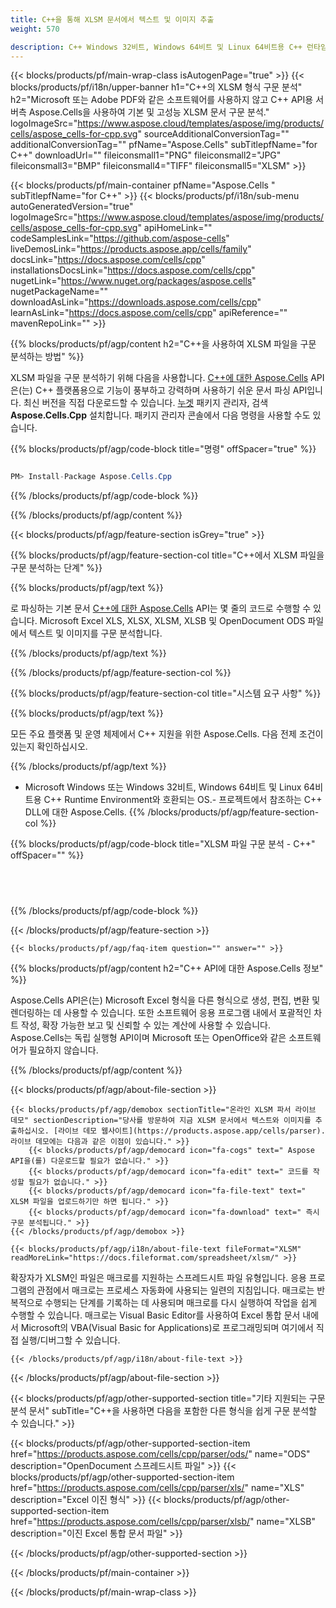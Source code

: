 ```yaml
---
title: C++을 통해 XLSM 문서에서 텍스트 및 이미지 추출 
weight: 570

description: C++ Windows 32비트, Windows 64비트 및 Linux 64비트용 C++ 런타임 환경의 XLSM 파일에서 텍스트와 이미지를 추출하는 예제 코드.
---
```

{{< blocks/products/pf/main-wrap-class isAutogenPage="true" >}}
{{< blocks/products/pf/i18n/upper-banner h1="C++의 XLSM 형식 구문 분석" h2="Microsoft 또는 Adobe PDF와 같은 소프트웨어를 사용하지 않고 C++ API용 서버측 Aspose.Cells을 사용하여 기본 및 고성능 XLSM 문서 구문 분석." logoImageSrc="https://www.aspose.cloud/templates/aspose/img/products/cells/aspose_cells-for-cpp.svg" sourceAdditionalConversionTag="" additionalConversionTag="" pfName="Aspose.Cells" subTitlepfName="for C++" downloadUrl="" fileiconsmall1="PNG" fileiconsmall2="JPG" fileiconsmall3="BMP" fileiconsmall4="TIFF" fileiconsmall5="XLSM" >}}

{{< blocks/products/pf/main-container pfName="Aspose.Cells " subTitlepfName="for C++" >}}
{{< blocks/products/pf/i18n/sub-menu autoGeneratedVersion="true" logoImageSrc="https://www.aspose.cloud/templates/aspose/img/products/cells/aspose_cells-for-cpp.svg" apiHomeLink="" codeSamplesLink="https://github.com/aspose-cells" liveDemosLink="https://products.aspose.app/cells/family" docsLink="https://docs.aspose.com/cells/cpp" installationsDocsLink="https://docs.aspose.com/cells/cpp" nugetLink="https://www.nuget.org/packages/aspose.cells" nugetPackageName="" downloadAsLink="https://downloads.aspose.com/cells/cpp" learnAsLink="https://docs.aspose.com/cells/cpp" apiReference="" mavenRepoLink="" >}}

{{% blocks/products/pf/agp/content h2="C++을 사용하여 XLSM 파일을 구문 분석하는 방법" %}}

 XLSM 파일을 구문 분석하기 위해 다음을 사용합니다.
 [C++에 대한 Aspose.Cells](https://products.aspose.com/cells/cpp) 
 API은(는) C++ 플랫폼용으로 기능이 풍부하고 강력하며 사용하기 쉬운 문서 파싱 API입니다. 최신 버전을 직접 다운로드할 수 있습니다.
 [누겟](https://www.nuget.org/packages/aspose.cells) 
 패키지 관리자, 검색
 **Aspose.Cells.Cpp** 
 설치합니다. 패키지 관리자 콘솔에서 다음 명령을 사용할 수도 있습니다.

{{% blocks/products/pf/agp/code-block title="명령" offSpacer="true" %}}

```cs

PM> Install-Package Aspose.Cells.Cpp


```

{{% /blocks/products/pf/agp/code-block %}}

{{% /blocks/products/pf/agp/content %}}

{{< blocks/products/pf/agp/feature-section isGrey="true" >}}

{{% blocks/products/pf/agp/feature-section-col title="C++에서 XLSM 파일을 구문 분석하는 단계" %}}

{{% blocks/products/pf/agp/text %}}

 로 파싱하는 기본 문서
 [C++에 대한 Aspose.Cells](https://products.aspose.com/cells/cpp) 
 API는 몇 줄의 코드로 수행할 수 있습니다. Microsoft Excel XLS, XLSX, XLSM, XLSB 및 OpenDocument ODS 파일에서 텍스트 및 이미지를 구문 분석합니다.

{{% /blocks/products/pf/agp/text %}}

{{% /blocks/products/pf/agp/feature-section-col %}}

{{% blocks/products/pf/agp/feature-section-col title="시스템 요구 사항" %}}

{{% blocks/products/pf/agp/text %}}

 모든 주요 플랫폼 및 운영 체제에서 C++ 지원을 위한 Aspose.Cells. 다음 전제 조건이 있는지 확인하십시오.

{{% /blocks/products/pf/agp/text %}}

- Microsoft Windows 또는 Windows 32비트, Windows 64비트 및 Linux 64비트용 C++ Runtime Environment와 호환되는 OS.- 프로젝트에서 참조하는 C++ DLL에 대한 Aspose.Cells.
{{% /blocks/products/pf/agp/feature-section-col %}}

{{% blocks/products/pf/agp/code-block title="XLSM 파일 구문 분석 - C++" offSpacer="" %}}

```cs
  

    


```

{{% /blocks/products/pf/agp/code-block %}}

{{< /blocks/products/pf/agp/feature-section >}}

    {{< blocks/products/pf/agp/faq-item question="" answer="" >}}
 

<!-- aboutfile Starts -->

{{% blocks/products/pf/agp/content h2="C++ API에 대한 Aspose.Cells 정보" %}}

 Aspose.Cells API은(는) Microsoft Excel 형식을 다른 형식으로 생성, 편집, 변환 및 렌더링하는 데 사용할 수 있습니다. 또한 소프트웨어 응용 프로그램 내에서 포괄적인 차트 작성, 확장 가능한 보고 및 신뢰할 수 있는 계산에 사용할 수 있습니다. Aspose.Cells는 독립 실행형 API이며 Microsoft 또는 OpenOffice와 같은 소프트웨어가 필요하지 않습니다.  



{{% /blocks/products/pf/agp/content %}}

{{< blocks/products/pf/agp/about-file-section >}}

    {{< blocks/products/pf/agp/demobox sectionTitle="온라인 XLSM 파서 라이브 데모" sectionDescription="당사를 방문하여 지금 XLSM 문서에서 텍스트와 이미지를 추출하십시오. [라이브 데모 웹사이트](https://products.aspose.app/cells/parser). 라이브 데모에는 다음과 같은 이점이 있습니다." >}}
        {{< blocks/products/pf/agp/democard icon="fa-cogs" text=" Aspose API을(를) 다운로드할 필요가 없습니다." >}}
        {{< blocks/products/pf/agp/democard icon="fa-edit" text=" 코드를 작성할 필요가 없습니다." >}}
        {{< blocks/products/pf/agp/democard icon="fa-file-text" text=" XLSM 파일을 업로드하기만 하면 됩니다." >}}
        {{< blocks/products/pf/agp/democard icon="fa-download" text=" 즉시 구문 분석됩니다." >}}
    {{< /blocks/products/pf/agp/demobox >}}

    {{< blocks/products/pf/agp/i18n/about-file-text fileFormat="XLSM" readMoreLink="https://docs.fileformat.com/spreadsheet/xlsm/" >}}
확장자가 XLSM인 파일은 매크로를 지원하는 스프레드시트 파일 유형입니다. 응용 프로그램의 관점에서 매크로는 프로세스 자동화에 사용되는 일련의 지침입니다. 매크로는 반복적으로 수행되는 단계를 기록하는 데 사용되며 매크로를 다시 실행하여 작업을 쉽게 수행할 수 있습니다. 매크로는 Visual Basic Editor를 사용하여 Excel 통합 문서 내에서 Microsoft의 VBA(Visual Basic for Applications)로 프로그래밍되며 여기에서 직접 실행/디버그할 수 있습니다. 

    {{< /blocks/products/pf/agp/i18n/about-file-text >}}

{{< /blocks/products/pf/agp/about-file-section >}}

<!-- aboutfile Ends -->

{{< blocks/products/pf/agp/other-supported-section title="기타 지원되는 구문 분석 문서" subTitle="C++을 사용하면 다음을 포함한 다른 형식을 쉽게 구문 분석할 수 있습니다." >}}

{{< blocks/products/pf/agp/other-supported-section-item href="https://products.aspose.com/cells/cpp/parser/ods/" name="ODS" description="OpenDocument 스프레드시트 파일" >}}
{{< blocks/products/pf/agp/other-supported-section-item href="https://products.aspose.com/cells/cpp/parser/xls/" name="XLS" description="Excel 이진 형식" >}}
{{< blocks/products/pf/agp/other-supported-section-item href="https://products.aspose.com/cells/cpp/parser/xlsb/" name="XLSB" description="이진 Excel 통합 문서 파일" >}}

{{< /blocks/products/pf/agp/other-supported-section >}}

{{< /blocks/products/pf/main-container >}}
    
{{< /blocks/products/pf/main-wrap-class >}}
